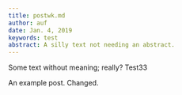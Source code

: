 ```yaml
---
title: postwk.md
author: auf 
date: Jan. 4, 2019
keywords: test
abstract: A silly text not needing an abstract.
---
```


Some text without meaning; really? Test33



  An example post. Changed. 
